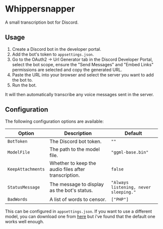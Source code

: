 # Whippersnapper

A small transcription bot for Discord.

## Usage

1. Create a Discord bot in the developer portal.
2. Add the bot's token to `appsettings.json`.
3. Go to the OAuth2 -> Url Generator tab in the Discord Developer Portal, select the bot scope, ensure the "Send Messages" and "Embed Links" permissions are selected and copy the generated URL.
4. Paste the URL into your browser and select the server you want to add the bot to.
5. Run the bot.

It will then automatically transcribe any voice messages sent in the server.

## Configuration

The following configuration options are available:

| Option | Description | Default |
| ------ | ----------- | ------- |
| `BotToken` | The Discord bot token. | `""` |
| `ModelFile` | The path to the model file. | `"ggml-base.bin"` |
| `KeepAttachments` | Whether to keep the audio files after transcription. | `false` |
| `StatusMessage` | The message to display as the bot's status. | `"Always listening, never sleeping."` |
| `BadWords` | A list of words to censor. | `["PHP"]` |

This can be configured in `appsettings.json`. 
If you want to use a different model, you can download one from [here](https://huggingface.co/ggerganov/whisper.cpp) but i've found that the default one works well enough.
